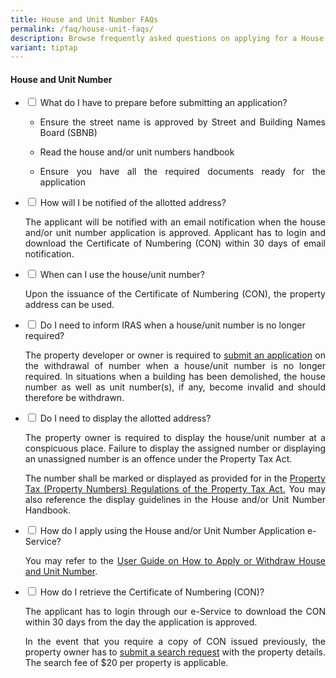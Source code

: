 ```yaml
---
title: House and Unit Number FAQs
permalink: /faq/house-unit-faqs/
description: Browse frequently asked questions on applying for a House or Unit number.
variant: tiptap
---
```

<h4>House and Unit Number</h4>

<ul class="jekyllcodex_accordion">
	<li>
    <input type="checkbox" id="accordion1">
    <label for="accordion1">What do I have to prepare before submitting an application?</label>
    <div>
      <ul>
			<li><p align="justify">Ensure the street name is approved by Street and Building Names Board (SBNB)&nbsp;</p></li>
			<li><p align="justify">Read the house and/or unit numbers handbook&nbsp;&nbsp; &nbsp;</p></li>
			<li><p align="justify">Ensure you have all the required documents ready for the application&nbsp;</p></li><p></p>
          </ul></div>
</li>

<li>
    <input type="checkbox" id="accordion2">
    <label for="accordion2">How will I be notified of the allotted address?</label>
    <div>
      <p align="justify">The applicant will be notified with an email notification when the house and/or unit number application is approved. Applicant has to login and download the Certificate of Numbering (CON) within 30 days of email notification.</p>
          </div>
</li>
	
<li>
    <input type="checkbox" id="accordion3">
    <label for="accordion3">When can I use the house/unit number?</label>
    <div>
      <p align="justify">Upon the issuance of the Certificate of Numbering (CON), the property address can be used.</p>
          </div>
</li>
	
<li>
    <input type="checkbox" id="accordion4">
    <label for="accordion4">Do I need to inform IRAS when a house/unit number is no longer required?</label>
    <div>
      <p align="justify">The property developer or owner is required to <a href="https://digitalservice.propertynaa.gov.sg">submit an application</a> on the withdrawal of number when a house/unit number is no longer required. In situations when a building has been demolished, the house number as well as unit number(s), if any, become invalid and should therefore be withdrawn.</p>
          </div>
</li>	
	
<li>
    <input type="checkbox" id="accordion5">
    <label for="accordion5">Do I need to display the allotted address?</label>
    <div>
      <p align="justify">The property owner is required to display the house/unit number at a conspicuous place. Failure to display the assigned number or displaying an unassigned number is an offence under the Property Tax Act.</p><p>
</p><p align="justify">The number shall be marked or displayed as provided for in the <a href="https://www.iras.gov.sg/media/docs/default-source/uploadedfiles/pdf/propertytaxpropertynumbersregulations.pdf?sfvrsn=1673256f_4">Property Tax (Property Numbers) Regulations of the Property Tax Act.</a>  You may also reference the display guidelines in the House and/or Unit Number Handbook.</p>
          </div>
</li>	
	
<li>
    <input type="checkbox" id="accordion6">
    <label for="accordion6">How do I apply using the House and/or Unit Number Application e-Service?</label>
    <div>
    <p align="justify"> You may refer to the <a href="/files/user%20guide%20-%20apply%20or%20withdraw%20house%20and%20unit%20number.pdf">User Guide on How to Apply or Withdraw House and Unit Number</a>. 
			</p><p>
				</p></div></li>
	
<li>
    <input type="checkbox" id="accordion7">
    <label for="accordion7">How do I retrieve the Certificate of Numbering (CON)?</label>
    <div>
    <p align="justify"> The applicant has to login through our e-Service to download the CON within 30 days from the day the application is approved. 
</p><p align="justify"> In the event that you require a copy of CON issued previously, the property owner has to <a href="https://digitalservice.propertynaa.gov.sg/eservice/contact/">submit a search request</a> with the property details. The search fee of $20 per property is applicable.

 </p></div></li></ul>